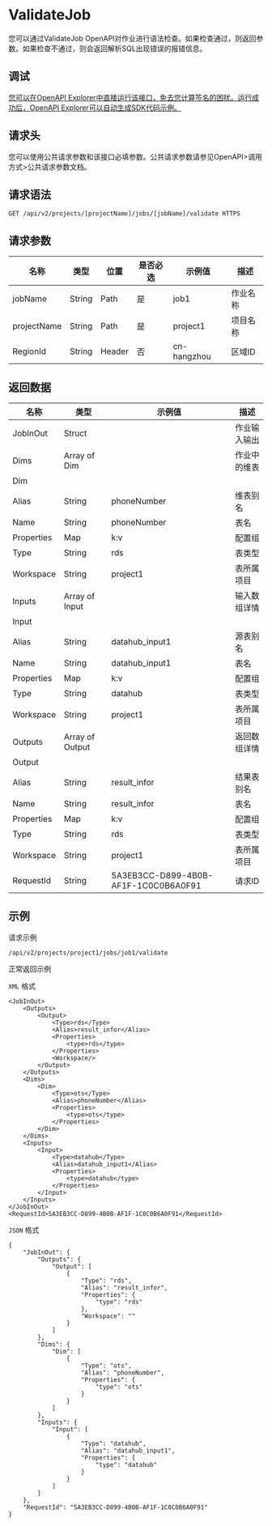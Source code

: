 # ValidateJob

您可以通过ValidateJob OpenAPI对作业进行语法检查。如果检查通过，则返回参数。如果检查不通过，则会返回解析SQL出现错误的报错信息。

## 调试

[您可以在OpenAPI Explorer中直接运行该接口，免去您计算签名的困扰。运行成功后，OpenAPI Explorer可以自动生成SDK代码示例。](https://api.aliyun.com/#product=foas&api=ValidateJob&type=ROA&version=2018-11-11)

## 请求头

您可以使用公共请求参数和该接口必填参数。公共请求参数请参见OpenAPI\>调用方式\>公共请求参数文档。

## 请求语法

```
GET /api/v2/projects/[projectName]/jobs/[jobName]/validate HTTPS
```

## 请求参数

|名称|类型|位置|是否必选|示例值|描述|
|--|--|--|----|---|--|
|jobName|String|Path|是|job1|作业名称 |
|projectName|String|Path|是|project1|项目名称 |
|RegionId|String|Header|否|cn-hangzhou|区域ID |

## 返回数据

|名称|类型|示例值|描述|
|--|--|---|--|
|JobInOut|Struct| |作业输入输出 |
|Dims|Array of Dim| |作业中的维表 |
|Dim| | | |
|Alias|String|phoneNumber|维表别名 |
|Name|String|phoneNumber|表名 |
|Properties|Map|k:v|配置组 |
|Type|String|rds|表类型 |
|Workspace|String|project1|表所属项目 |
|Inputs|Array of Input| |输入数组详情 |
|Input| | | |
|Alias|String|datahub\_input1|源表别名 |
|Name|String|datahub\_input1|表名 |
|Properties|Map|k:v|配置组 |
|Type|String|datahub|表类型 |
|Workspace|String|project1|表所属项目 |
|Outputs|Array of Output| |返回数组详情 |
|Output| | | |
|Alias|String|result\_infor|结果表别名 |
|Name|String|result\_infor|表名 |
|Properties|Map|k:v|配置组 |
|Type|String|rds|表类型 |
|Workspace|String|project1|表所属项目 |
|RequestId|String|5A3EB3CC-D899-4B0B-AF1F-1C0C0B6A0F91|请求ID |

## 示例

请求示例

```
/api/v2/projects/project1/jobs/job1/validate
```

正常返回示例

`XML` 格式

```
<JobInOut>
    <Outputs>
        <Output>
            <Type>rds</Type>
            <Alias>result_infor</Alias>
            <Properties>
                <type>rds</type>
            </Properties>
            <Workspace/>
        </Output>
    </Outputs>
    <Dims>
        <Dim>
            <Type>ots</Type>
            <Alias>phoneNumber</Alias>
            <Properties>
                <type>ots</type>
            </Properties>
        </Dim>
    </Dims>
    <Inputs>
        <Input>
            <Type>datahub</Type>
            <Alias>datahub_input1</Alias>
            <Properties>
                <type>datahub</type>
            </Properties>
        </Input>
    </Inputs>
</JobInOut>
<RequestId>5A3EB3CC-D899-4B0B-AF1F-1C0C0B6A0F91</RequestId>
```

`JSON` 格式

```
{
	"JobInOut": {
		"Outputs": {
			"Output": [
				{
					"Type": "rds",
					"Alias": "result_infor",
					"Properties": {
						"type": "rds"
					},
					"Workspace": ""
				}
			]
		},
		"Dims": {
			"Dim": [
				{
					"Type": "ots",
					"Alias": "phoneNumber",
					"Properties": {
						"type": "ots"
					}
				}
			]
		},
		"Inputs": {
			"Input": [
				{
					"Type": "datahub",
					"Alias": "datahub_input1",
					"Properties": {
						"type": "datahub"
					}
				}
			]
		}
	},
	"RequestId": "5A3EB3CC-D899-4B0B-AF1F-1C0C0B6A0F91"
}
```

